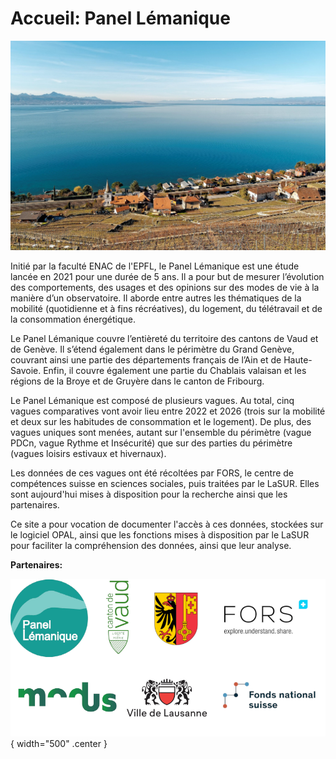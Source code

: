 # Accueil: Panel Lémanique

![Titlepic](images/Titlepic.jpg)

Initié par la faculté ENAC de l'EPFL, le Panel Lémanique est une étude lancée en 2021 pour une durée de 5 ans. Il a pour but de mesurer l’évolution des comportements, des usages et des opinions sur des modes de vie à la manière d’un observatoire. Il aborde entre autres les thématiques de la mobilité (quotidienne et à fins récréatives), du logement, du télétravail et de la consommation énergétique.

Le Panel Lémanique couvre l’entièreté du territoire des cantons de Vaud et de Genève. Il s’étend également dans le périmètre du Grand Genève, couvrant ainsi une partie des départements français de l’Ain et de Haute-Savoie. Enfin, il couvre également une partie du Chablais valaisan et les régions de la Broye et de Gruyère dans le canton de Fribourg.

Le Panel Lémanique est composé de plusieurs vagues. Au total, cinq vagues comparatives vont avoir lieu entre 2022 et 2026 (trois sur la mobilité et deux sur les habitudes de consommation et le logement). De plus, des vagues uniques sont menées, autant sur l'ensemble du périmètre (vague PDCn, vague Rythme et Insécurité) que sur des parties du périmètre (vagues loisirs estivaux et hivernaux).

Les données de ces vagues ont été récoltées par FORS, le centre de compétences suisse en sciences sociales, puis traitées par le LaSUR. Elles sont aujourd'hui mises à disposition pour la recherche ainsi que les partenaires.

Ce site a pour vocation de documenter l'accès à ces données, stockées sur le logiciel OPAL, ainsi que les fonctions mises à disposition par le LaSUR pour faciliter la compréhension des données, ainsi que leur analyse.

**Partenaires:**

![Partenaires](images/Contributeurs2.png){ width="500" .center }
